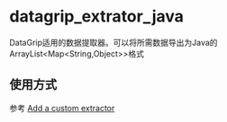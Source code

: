 # datagrip_extrator_java
DataGrip适用的数据提取器。可以将所需数据导出为Java的ArrayList&lt;Map&lt;String,Object>>格式

## 使用方式
参考 [Add a custom extractor](https://www.jetbrains.com/help/datagrip/data-extractors.html#creating-any-text-extractor-with)
